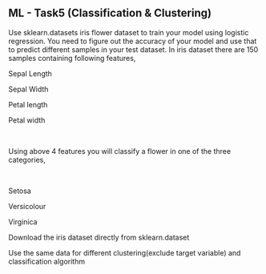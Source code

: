 ## ML - Task5 (Classification & Clustering)

<p>Use sklearn.datasets iris flower dataset to train your model using logistic regression. You need to figure out the accuracy of your model and use that to predict different samples in your test dataset. In iris dataset there are 150 samples containing following features,</p>
<p>Sepal Length</p>
<p>Sepal Width</p>
<p>Petal length</p>
<p>Petal width</p>
  <br/>
<p>Using above 4 features you will classify a flower  in one of the three categories,</p>
  <br/>
<p>Setosa</p>
<p>Versicolour</p>
<p>Virginica</p>
<p>Download the iris dataset directly from sklearn.dataset</p>
<p>Use the same data for different clustering(exclude target variable) and classification algorithm</p>
 
